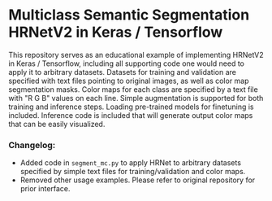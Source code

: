 # Multiclass Semantic Segmentation HRNetV2 in Keras / Tensorflow

This repository serves as an educational example of implementing HRNetV2 in Keras / Tensorflow, including all supporting code one would need to apply it to arbitrary datasets. Datasets for training and validation are specified with text files pointing to original images, as well as color map segmentation masks. Color maps for each class are specified by a text file with "R G B" values on each line. Simple augmentation is supported for both training and inference steps. Loading pre-trained models for finetuning is included. Inference code is included that will generate output color maps that can be easily visualized.  

### Changelog:
- Added code in `segment_mc.py` to apply HRNet to arbitrary datasets specified by simple text files for training/validation and color maps.
- Removed other usage examples. Please refer to original repository for prior interface. 

